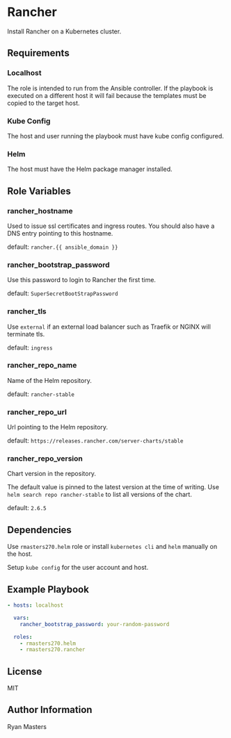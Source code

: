 # Rancher

Install Rancher on a Kubernetes cluster.

## Requirements

### Localhost

The role is intended to run from the Ansible controller.  If the playbook is executed on a different host it will fail because the templates must be copied to the target host.

### Kube Config

The host and user running the playbook must have kube config configured.

### Helm

The host must have the Helm package manager installed.

## Role Variables

### rancher_hostname

Used to issue ssl certificates and ingress routes.  You should also have a DNS entry pointing to this hostname.

default: `rancher.{{ ansible_domain }}`

### rancher_bootstrap_password

Use this password to login to Rancher the first time.

default: `SuperSecretBootStrapPassword`

### rancher_tls

Use `external` if an external load balancer such as Traefik or NGINX will terminate tls.

default: `ingress`

### rancher_repo_name

Name of the Helm repository.

default: `rancher-stable`

### rancher_repo_url

Url pointing to the Helm repository.

default: `https://releases.rancher.com/server-charts/stable`

### rancher_repo_version

Chart version in the repository.

The default value is pinned to the latest version at the time of writing.  Use `helm search repo rancher-stable` to list all versions of the chart.

default: `2.6.5`

## Dependencies

Use `rmasters270.helm` role or install `kubernetes cli` and `helm` manually on the host.

Setup `kube config` for the user account and host.

## Example Playbook

```yaml
- hosts: localhost

  vars:
    rancher_bootstrap_password: your-random-password

  roles:
    - rmasters270.helm
    - rmasters270.rancher
```

## License

MIT

## Author Information

Ryan Masters
